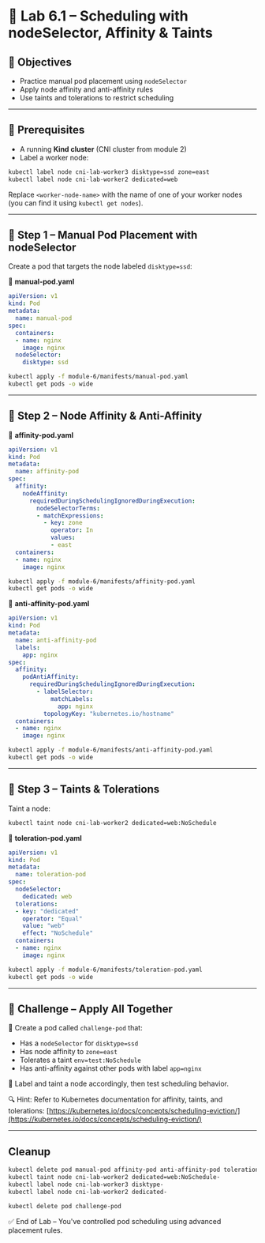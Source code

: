 # 🧪 Lab 6.1 – Scheduling with nodeSelector, Affinity & Taints

## 🎯 Objectives

* Practice manual pod placement using `nodeSelector`
* Apply node affinity and anti-affinity rules
* Use taints and tolerations to restrict scheduling

---

## 🔧 Prerequisites

* A running **Kind cluster** (CNI cluster from module 2)
* Label a worker node:

```bash
kubectl label node cni-lab-worker3 disktype=ssd zone=east
kubectl label node cni-lab-worker2 dedicated=web
```

  Replace `<worker-node-name>` with the name of one of your worker nodes (you can find it using `kubectl get nodes`).

---

## 📍 Step 1 – Manual Pod Placement with nodeSelector

Create a pod that targets the node labeled `disktype=ssd`:

📄 **manual-pod.yaml**

```yaml
apiVersion: v1
kind: Pod
metadata:
  name: manual-pod
spec:
  containers:
  - name: nginx
    image: nginx
  nodeSelector:
    disktype: ssd
```

```bash
kubectl apply -f module-6/manifests/manual-pod.yaml
kubectl get pods -o wide
```

---

## 🧲 Step 2 – Node Affinity & Anti-Affinity

📄 **affinity-pod.yaml**

```yaml
apiVersion: v1
kind: Pod
metadata:
  name: affinity-pod
spec:
  affinity:
    nodeAffinity:
      requiredDuringSchedulingIgnoredDuringExecution:
        nodeSelectorTerms:
        - matchExpressions:
          - key: zone
            operator: In
            values:
            - east
  containers:
  - name: nginx
    image: nginx
```

```bash
kubectl apply -f module-6/manifests/affinity-pod.yaml
kubectl get pods -o wide
```

📄 **anti-affinity-pod.yaml**

```yaml
apiVersion: v1
kind: Pod
metadata:
  name: anti-affinity-pod
  labels:
    app: nginx
spec:
  affinity:
    podAntiAffinity:
      requiredDuringSchedulingIgnoredDuringExecution:
        - labelSelector:
            matchLabels:
              app: nginx
          topologyKey: "kubernetes.io/hostname"
  containers:
  - name: nginx
    image: nginx
```

```bash
kubectl apply -f module-6/manifests/anti-affinity-pod.yaml
kubectl get pods -o wide
```

---

## 🚫 Step 3 – Taints & Tolerations

Taint a node:

```bash
kubectl taint node cni-lab-worker2 dedicated=web:NoSchedule
```

📄 **toleration-pod.yaml**

```yaml
apiVersion: v1
kind: Pod
metadata:
  name: toleration-pod
spec:
  nodeSelector:
    dedicated: web
  tolerations:
  - key: "dedicated"
    operator: "Equal"
    value: "web"
    effect: "NoSchedule"
  containers:
  - name: nginx
    image: nginx
```

```bash
kubectl apply -f module-6/manifests/toleration-pod.yaml
kubectl get pods -o wide
```

---

## 🧠 Challenge – Apply All Together

🔹 Create a pod called `challenge-pod` that:

* Has a `nodeSelector` for `disktype=ssd`
* Has node affinity to `zone=east`
* Tolerates a taint `env=test:NoSchedule`
* Has anti-affinity against other pods with label `app=nginx`

🔸 Label and taint a node accordingly, then test scheduling behavior.


🔍 Hint: Refer to Kubernetes documentation for affinity, taints, and tolerations:
[https://kubernetes.io/docs/concepts/scheduling-eviction/](https://kubernetes.io/docs/concepts/scheduling-eviction/)

---

## Cleanup

```bash
kubectl delete pod manual-pod affinity-pod anti-affinity-pod toleration-pod
kubectl taint node cni-lab-worker2 dedicated=web:NoSchedule-
kubectl label node cni-lab-worker3 disktype-
kubectl label node cni-lab-worker2 dedicated-

kubectl delete pod challenge-pod
```

✅ End of Lab – You've controlled pod scheduling using advanced placement rules.
